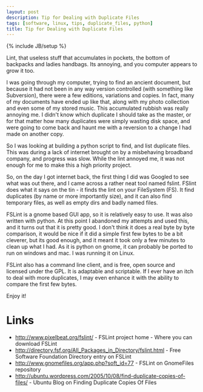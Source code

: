 ```yaml
---
layout: post
description: Tip for Dealing with Duplicate Files
tags: [software, linux, tips, duplicate_files, python]
title: Tip for Dealing with Duplicate Files
---
```

{% include JB/setup %}

Lint, that useless stuff that accumulates in pockets, the bottom of backpacks and ladies handbags. Its annoying, and you computer appears to grow it too.

I was going through my computer, trying to find an ancient document, but because it had not been in any way version controlled (with something like Subversion), there were a few editions, variations and copies. In fact, many of my documents have ended up like that, along with my photo collection and even some of my stored music. This accumulated rubbish was really annoying me. I didn't know which duplicate I should take as the master, or for that matter how many duplicates were simply wasting disk space, and were going to come back and haunt me with a reversion to a change I had made on another copy.

So I was looking at building a python script to find, and list duplicate files. This was during a lack of internet brought on by a misbehaving broadband company, and progress was slow. While the lint annoyed me, it was not enough for me to make this a high priority project.

So, on the day I got internet back, the first thing I did was Googled to see what was out there, and I came across a rather neat tool named fslint. FSlint does what it says on the tin - it finds the lint on your FileSystem (FS). It find duplicates (by name or more importantly size), and it can also find temporary files, as well as empty dirs and badly named files.

FSLint is a gnome based GUI app, so it is relatively easy to use. It was also written with python. At this point I abandoned my attempts and used this, and it turns out that it is pretty good. I don't think it does a real byte by byte comparison, it would be nice if it did a simple first few bytes to be a bit cleverer, but its good enough, and it meant it took only a few minutes to clean up what I had. As it is python on gnome, it can probably be ported to run on windows and mac. I was running it on Linux.

FSLint also has a command line client, and is free, open source and licensed under the GPL. It is adaptable and scriptable. If I ever have an itch to deal with more duplicates, I may even enhance it with the ability to compare the first few bytes.

Enjoy it!

# Links

* <http://www.pixelbeat.org/fslint/> - FSLint project home - Where you can download FSLint
* <http://directory.fsf.org/All_Packages_in_Directory/fslint.html> - Free Software Foundation Directory entry on FSLint
* <http://www.gnomefiles.org/app.php?soft_id=77> - FSLint on GnomeFiles repository
* <http://ubuntu.wordpress.com/2005/10/08/find-duplicate-copies-of-files/> - Ubuntu Blog on Finding Duplicate Copies Of Files

